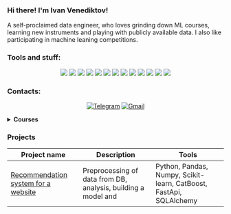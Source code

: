 ###  Hi there! I'm Ivan Venediktov!
A self-proclaimed data engineer, who loves grinding down ML courses, learning new instruments and playing with publicly available data.
I also like participating in machine leaning competitions.

### Tools and stuff:
<div align="center">
<img src="https://img.shields.io/badge/Python-3776AB?style=for-the-badge&logo=python&logoColor=FFA500"/> <img src="https://img.shields.io/badge/pandas-150458?style=for-the-badge&logo=pandas&logoColor=FFA500"/> <img src="https://img.shields.io/badge/numpy-013243?style=for-the-badge&logo=numpy&logoColor=black"/> <img src="https://img.shields.io/badge/FastAPI-009688?style=for-the-badge&logo=fastapi&logoColor=white"/> <img src="https://img.shields.io/badge/postgresql-B0C4DE?style=for-the-badge&logo=postgresql&logoColor=4169E1"/> <img src="https://img.shields.io/badge/sql alchemy-D71F00?style=for-the-badge&logo=sqlalchemy&logoColor=black"/> <img src="https://img.shields.io/badge/git-B0C4DE?style=for-the-badge&logo=git&logoColor=F05032"/> <img src="https://img.shields.io/badge/jupyter-B0C4DE?style=for-the-badge&logo=jupyter&logoColor=F37626"/> <img src="https://img.shields.io/badge/airflow-FF4500?style=for-the-badge&logo=apacheairflow&logoColor=black"/> <img src="https://img.shields.io/badge/sklearn-3776AB?style=for-the-badge&logo=scikitlearn&logoColor=F7931E"/> <img src="https://img.shields.io/badge/catboost-FFA500?style=for-the-badge"/> <img src="https://img.shields.io/badge/xgboost-26A5E4?style=for-the-badge"/> <img src="https://img.shields.io/badge/pytorch-EE4C2C?style=for-the-badge&logo=pytorch&logoColor=black"/>
</div>


### Contacts:
<div align="center">

[![Telegram](https://img.shields.io/badge/Telegram-0b0038?style=for-the-badge&logo=telegram&logoColor=white)](https://t.me/creeping_spleen) [![Gmail](https://img.shields.io/badge/Gmail-0b0038?style=for-the-badge&logo=gmail&logoColor=red)](mailto:ecreepingspleen@gmail.com)
</div>



<details>	   
  <summary><b>Courses</b></summary>
  "Machine Learning Engineer" 
  
  [![Karpov.courses](https://img.shields.io/badge/Karpov-courses-0b0038?style=for-the-badge&logo=Karpov&logoColor=blue)](https://lab.karpov.courses/certificate/c20fd90d-b635-41c2-82a7-fe417febead6/en/) <br>
  "Simulator SQL "
  
  [![Karpov.courses](https://img.shields.io/badge/Karpov-courses-0b0038?style=for-the-badge&logo=Karpov&logoColor=blue)](https://lab.karpov.courses/certificate/22a246d2-0ca0-48f5-9b11-8c1bc184f53d/en/)<br>
  
  "Docker"
  
  [![Karpov.courses](https://img.shields.io/badge/Karpov-courses-0b0038?style=for-the-badge&logo=Karpov&logoColor=blue)](https://lab.karpov.courses/certificate/ee155689-0108-4157-8080-ef216acd3ec1/en/)<br>

  "Mathematics for Data Science"
  
  [![Karpov.courses](https://img.shields.io/badge/Karpov-courses-0b0038?style=for-the-badge&logo=Karpov&logoColor=blue)](https://lab.karpov.courses/certificate/3795a2e5-4b8c-43e8-ba3b-54059c9452ca/en/)<br>

  Stepik courses extravaganza

  [![Stepik](https://upload.wikimedia.org/wikipedia/commons/4/42/Stepik_logotype.png)](https://stepik.org/users/191816802/certificates)<br>

</details>

<h3>Projects </h3>

|Project name| Description| Tools|
|----------------|-----------------|-----|
|[Recommendation system for a website](https://github.com/creepingspleen/)|Preprocessing of data from DB, analysis, building a model and  |Python, Pandas, Numpy, Scikit-learn, CatBoost, FastApi, SQLAlchemy|
